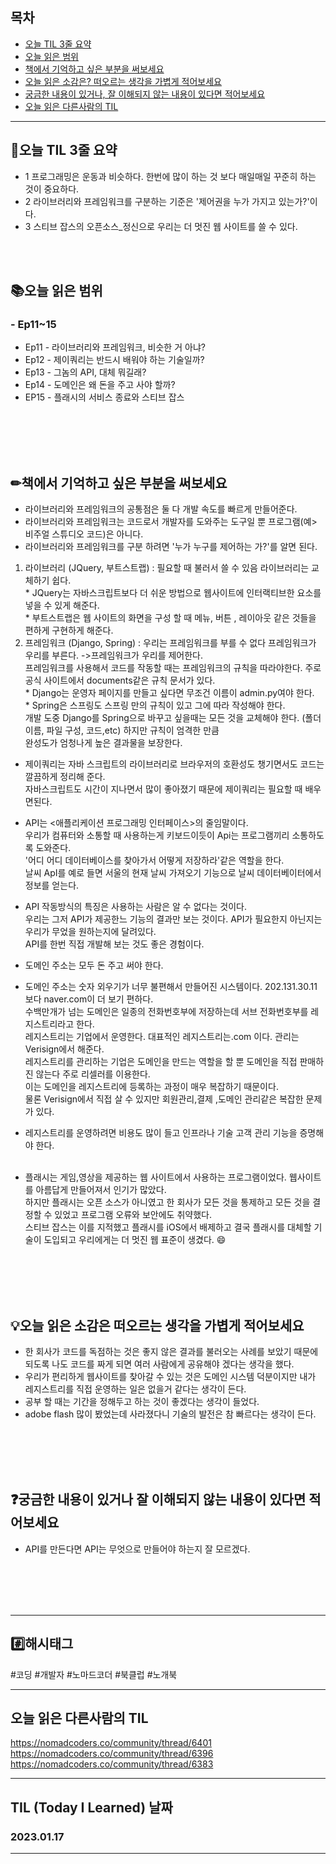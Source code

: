 
## 목차

- [오늘 TIL 3줄 요약](#오늘-TIL-3줄-요약)
- [오늘 읽은 범위](#오늘-읽은-범위)
- [책에서 기억하고 싶은 부분을 써보세요](#책에서-기억하고-싶은-부분을-써보세요)
- [오늘 읽은 소감은? 떠오르는 생각을 가볍게 적어보세요](#오늘-읽은-소감은-떠오르는-생각을-가볍게-적어보세요)
- [궁금한 내용이 있거나, 잘 이해되지 않는 내용이 있다면 적어보세요](#궁금한-내용이-있거나-잘-이해되지-않는-내용이-있다면-적어보세요)
- [오늘 읽은 다른사람의 TIL](#오늘-읽은-다른사람의-TIL)

***
## 🌠오늘 TIL 3줄 요약

- 1 프로그래밍은 운동과 비슷하다. 한번에 많이 하는 것 보다 매일매일 꾸준히 하는 것이 중요하다.
- 2 라이브러리와 프레임워크를 구분하는 기준은 '제어권을 누가 가지고 있는가?'이다.
- 3 스티브 잡스의 오픈소스_정신으로 우리는 더 멋진 웹 사이트를 쓸 수 있다.
<br>
<br>


## 📚오늘 읽은 범위

### - Ep11~15
- Ep11 - 라이브러리와 프레임워크, 비슷한 거 아냐?
- Ep12 - 제이쿼리는 반드시 배워야 하는 기술일까?
- Ep13 - 그놈의 API, 대체 뭐길래?
- Ep14 - 도메인은 왜 돈을 주고 사야 할까?
- EP15 - 플래시의 서비스 종료와 스티브 잡스
<br>
<br>
<br>
<br>


## ✏책에서 기억하고 싶은 부분을 써보세요
- 라이브러리와 프레임워크의 공통점은 둘 다 개발 속도를 빠르게 만들어준다.
- 라이브러리와 프레임워크는 코드로서 개발자를 도와주는 도구일 뿐 프로그램(예> 비주얼 스튜디오 코드)은 아니다. 
- 라이브러리와 프레임워크를 구분 하려면 '누가 누구를 제어하는 가?'를 알면 된다. 
1. 라이브러리 (JQuery, 부트스트랩) : 필요할 때 불러서 쓸 수 있음 라이브러리는 교체하기 쉽다.
<br>* JQuery는 자바스크립트보다 더 쉬운 방법으로 웹사이트에 인터랙티브한 요소를 넣을 수 있게 해준다.
<br>* 부트스트랩은 웹 사이트의 화면을 구성 할 때 메뉴, 버튼 , 레이아웃 같은 것들을 편하게 구현하게 해준다.<br>
2. 프레임워크 (Django, Spring) : 우리는 프레임워크를 부를 수 없다 프레임워크가 우리를 부른다. ->프레임워크가 우리를 제어한다. <br>
프레임워크를 사용해서 코드를 작동할 때는 프레임워크의 규칙을 따라야한다. 주로 공식 사이트에서 documents같은 규칙 문서가 있다.
<br>* Django는 운영자 페이지를 만들고 싶다면 무조건 이름이 admin.py여야 한다. 
<br>* Spring은 스프링도 스프링 만의 규칙이 있고 그에 따라 작성해야 한다. <br>
개발 도중 Django를 Spring으로 바꾸고 싶을때는 모든 것을 교체해야 한다. (폴더 이름, 파일 구성, 코드,etc) 하지만 규칙이 엄격한 만큼 <br>
완성도가 엄청나게 높은 결과물을 보장한다.

- 제이쿼리는 자바 스크립트의 라이브러리로 브라우저의 호환성도 챙기면서도 코드는 깔끔하게 정리해 준다.<br>
자바스크립트도 시간이 지나면서 많이 좋아졌기 때문에 제이쿼리는 필요할 때 배우면된다.

- API는 <애플리케이션 프로그래밍 인터페이스>의 줄임말이다.
<br> 우리가 컴퓨터와 소통할 때 사용하는게 키보드이듯이 Api는 프로그램끼리 소통하도록 도와준다.<br>
'어디 어디 데이터베이스를 찾아가서 어떻게 저장하라'같은 역할을 한다.<br>
날씨 ApI를 예로 들면 서울의 현재 날씨 가져오기 기능으로 날씨 데이터베이터에서 정보를 얻는다.

- API 작동방식의 특징은 사용하는 사람은 알 수 없다는 것이다. <br>
우리는 그저 API가 제공한느 기능의 결과만 보는 것이다. API가 필요한지 아닌지는 우리가 무었을 원하는지에 달려있다.<br>
API를 한번 직접 개발해 보는 것도 좋은 경험이다.

- 도메인 주소는 모두 돈 주고 써야 한다.<br>
- 도메인 주소는 숫자 외우기가 너무 불편해서 만들어진 시스템이다. 202.131.30.11 보다 naver.com이 더 보기 편하다.<br>
수백만개가 넘는 도메인은 일종의 전화번호부에 저장하는데 서브 전화번호부를 레지스트리라고 한다. <br>
레지스트리는 기업에서 운영한다. 대표적인 레지스트리는.com 이다. 관리는 Verisign에서 해준다. <br>
레지스트리를 관리하는 기업은 도메인을 만드는 역할을 할 뿐 도메인을 직접 판매하진 않는다 주로 리셀러를 이용한다.<br>
이는 도메인을 레지스트리에 등록하는 과정이 매우 복잡하기 때문이다.<br>
물론 Verisign에서 직접 살 수 있지만 회원관리,결제 ,도메인 관리같은 복잡한 문제가 있다.

- 레지스트리를 운영하려면 비용도 많이 들고 인프라나 기술 고객 관리 기능을 증명해야 한다.<br><br>

- 플래시는 게임,영상을 제공하는 웹 사이트에서 사용하는 프로그램이었다. 웹사이트를 아름답게 만들어져서 인기가 많았다.<br>
하지만 플래시는 오픈 소스가 아니였고 한 회사가 모든 것을 통제하고 모든 것을 결정할 수 있었고 프로그램 오류와 보안에도 취약했다.<br>
스티브 잡스는 이를 지적했고 플래시를 iOS에서 배제하고 결국 플래시를 대체할 기술이 도입되고 우리에게는 더 멋진 웹 표준이 생겼다. 😄



<br>
<br>
<br>
<br>


## 💡오늘 읽은 소감은 떠오르는 생각을 가볍게 적어보세요
- 한 회사가 코드를 독점하는 것은 좋지 않은 결과를 불러오는 사례를 보았기  때문에 되도록 나도 코드를 짜게 되면 여러 사람에게 공유해야 겠다는 생각을 했다.
- 우리가 편리하게 웹사이트를 찾아갈 수 있는 것은 도메인 시스템 덕분이지만 내가 레지스트리를 직접 운영하는 일은 없을거 같다는 생각이 든다.
- 공부 할 때는 기간을 정해두고 하는 것이 좋겠다는 생각이 들었다. 
- adobe flash 많이 봤었는데 사라졌다니 기술의 발전은 참 빠르다는 생각이 든다.
<br>
<br>
<br>
<br>


## ❓궁금한 내용이 있거나 잘 이해되지 않는 내용이 있다면 적어보세요
- API를 만든다면 API는 무엇으로 만들어야 하는지 잘 모르겠다. 


<br>
<br>
<br>
<br>







***

## #️⃣해시태그 ##
#코딩 #개발자 #노마드코더 #북클럽 #노개북

***

## 오늘 읽은 다른사람의 TIL
https://nomadcoders.co/community/thread/6401  
https://nomadcoders.co/community/thread/6396  
https://nomadcoders.co/community/thread/6383




***

## TIL (Today I Learned) 날짜
  
  ### 2023.01.17
  
***
